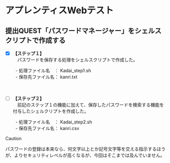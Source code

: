 # アプレンティスWebテスト
## 提出QUEST「パスワードマネージャー」をシェルスクリプトで作成する

- [x] **【ステップ１】**<br>
　パスワードを保存する処理をシェルスクリプトで作成した。

　　  - 処理ファイル名　： Kadai_step1.sh <br>
　　  - 保存先ファイル名： kanri.txt <br>
<br>
<br>
- [ ] **【ステップ２】**<br>
　前記のステップ１の機能に加えて、保存したパスワードを検索する機能を付与したシェルクリプトを作成した。

　　  - 処理ファイル名　： Kadai_step2.sh <br>
　　  - 保存先ファイル名： kanri.csv <br>

> [!CAUTION]
> パスワードの登録は本来なら、何文字以上とか記号文字等を交える指示するほうが、よりセキュリティレベルが高くなるが、今回はそこまでは及んでいません。
